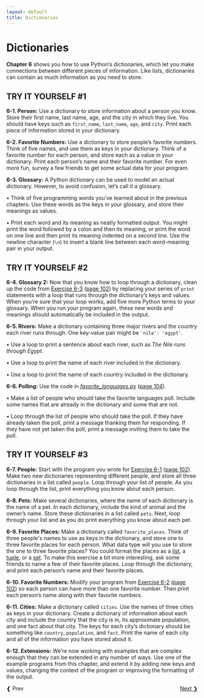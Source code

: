 ```yaml
---
layout: default
title: Dictionaries
---
```


# Dictionaries

**Chapter 6** shows you how to use Python’s
dictionaries, which let you make connections between different pieces of
information. Like lists, dictionaries can contain as much information as
you need to store.

TRY IT YOURSELF \#1
-------------------

<span id="ch6exe1"></span>**6-1. Person:** Use a dictionary to store
information about a person you know. Store their first name, last name,
age, and the city in which they live. You should have keys such as
`first_name`, `last_name`, `age`, and `city`. Print each piece of
information stored in your dictionary.

<span id="ch6exe2"></span>**6-2. Favorite Numbers:** Use a dictionary to
store people’s favorite numbers. Think of five names, and use them as
keys in your dictionary. Think of a favorite number for each person, and
store each as a value in your dictionary. Print each person’s name and
their favorite number. For even more fun, survey a few friends to get
some actual data for your program.

<span id="ch6exe3"></span>**6-3. Glossary:** A Python dictionary can be
used to model an actual dictionary. However, to avoid confusion, let’s
call it a glossary.

• Think of five programming words you’ve learned about in the previous
chapters. Use these words as the keys in your glossary, and store their
meanings as values.

• Print each word and its meaning as neatly formatted output. You might
print the word followed by a colon and then its meaning, or print the
word on one line and then print its meaning indented on a second line.
Use the newline character (`\n`) to insert a blank line between each
word-meaning pair in your output.

TRY IT YOURSELF \#2
-------------------

<span id="ch6exe4"></span>**6-4. Glossary 2:** Now that you know how to
loop through a dictionary, clean up the code from [Exercise
6-3](#ch6exe3) ([page 102](#page_102)) by replacing your series of
`print` statements with a loop that runs through the dictionary’s keys
and values. When you’re sure that your loop works, add five more Python
terms to your glossary. When you run your program again, these new words
and meanings should automatically be included in the output.

<span id="ch6exe5"></span>**6-5. Rivers:** Make a dictionary containing
three major rivers and the country each river runs through. One
key-value pair might be `'nile': 'egypt'`.

• Use a loop to print a sentence about each river, such as *The Nile
runs through Egypt*.

• Use a loop to print the name of each river included in the dictionary.

• Use a loop to print the name of each country included in the
dictionary.

<span id="ch6exe6"></span>**6-6. Polling:** Use the code in
[*favorite_languages.py*](favorite_languages.py) ([page 104](#page_104)).

• Make a list of people who should take the favorite languages poll.
Include some names that are already in the dictionary and some that are
not.

• Loop through the list of people who should take the poll. If they have
already taken the poll, print a message thanking them for responding. If
they have not yet taken the poll, print a message inviting them to take
the poll.

TRY IT YOURSELF \#3
-------------------

<span id="ch6exe7"></span>**6-7. People:** Start with the program you
wrote for [Exercise 6-1](#ch6exe1) ([page 102](#page_102)). Make two new
dictionaries representing different people, and store all three
dictionaries in a list called `people`. Loop through your list of
people. As you loop through the list, print everything you know about
each person.

<span id="page_115"></span><span id="ch6exe8"></span>**6-8. Pets:** Make
several dictionaries, where the name of each dictionary is the name of a
pet. In each dictionary, include the kind of animal and the owner’s
name. Store these dictionaries in a list called `pets`. Next, loop
through your list and as you do print everything you know about each
pet.

<span id="ch6exe9"></span>**6-9. Favorite Places:** Make a dictionary
called `favorite_places`. Think of three people's names to use as keys
 in the dictionary, and store one to three favorite places for each
person. What data type will you use to store the one to three
favorite places? You could format the places as a [list](https://en.wikiversity.org/wiki/Python_Concepts/Lists), a [tuple](https://en.wikiversity.org/wiki/Python_Concepts/Tuples), or a [set](https://en.wikiversity.org/wiki/Python_Concepts/Sets). To
make this exercise a bit more interesting, ask some friends to name a
few of their favorite places. Loop through the dictionary, and print
each person’s name and their favorite places.

<span id="ch6exe10"></span>**6-10. Favorite Numbers:** Modify your
program from [Exercise 6-2](#ch6exe2) ([page 102](#page_102)) so each
person can have more than one favorite number. Then print each person’s
name along with their favorite numbers.

<span id="ch6exe11"></span>**6-11. Cities:** Make a dictionary called
`cities`. Use the names of three cities as keys in your dictionary.
Create a dictionary of information about each city and include the
country that the city is in, its approximate population, and one fact
about that city. The keys for each city’s dictionary should be something
like `country`, `population`, and `fact`. Print the name of each city
and all of the information you have stored about it.

<span id="ch6exe12"></span>**6-12. Extensions:** We’re now working with
examples that are complex enough that they can be extended in any number
of ways. Use one of the example programs from this chapter, and extend
it by adding new keys and values, changing the context of the program or
improving the formatting of the output.


<span style="float:right;"><a href='../chapter_07/README.md'>Next &#10095;</span></a>
<a href='../chapter_05/README.md'><span style="float:left; clear:left;">&#10096; Prev</span></a>
